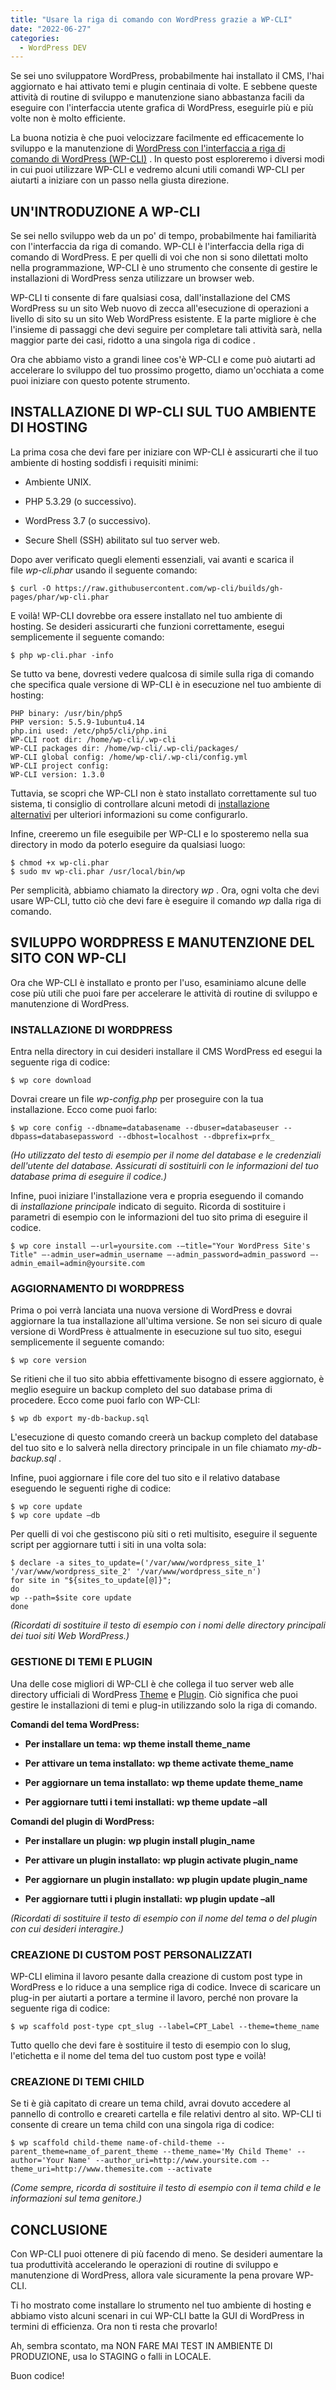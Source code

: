 ```yaml
---
title: "Usare la riga di comando con WordPress grazie a WP-CLI"
date: "2022-06-27"
categories:
  - WordPress DEV
---
```


Se sei uno sviluppatore WordPress, probabilmente hai installato il CMS, l'hai aggiornato e hai attivato temi e plugin centinaia di volte. E sebbene queste attività di routine di sviluppo e manutenzione siano abbastanza facili da eseguire con l'interfaccia utente grafica di WordPress, eseguirle più e più volte non è molto efficiente.

La buona notizia è che puoi velocizzare facilmente ed efficacemente lo sviluppo e la manutenzione di [WordPress con l'interfaccia a riga di comando di WordPress (WP-CLI)](http://wp-cli.org/) . In questo post esploreremo i diversi modi in cui puoi utilizzare WP-CLI e vedremo alcuni utili comandi WP-CLI per aiutarti a iniziare con un passo nella giusta direzione.

## UN'INTRODUZIONE A WP-CLI

Se sei nello sviluppo web da un po' di tempo, probabilmente hai familiarità con l'interfaccia da riga di comando. WP-CLI è l'interfaccia della riga di comando di WordPress. E per quelli di voi che non si sono dilettati molto nella programmazione, WP-CLI è uno strumento che consente di gestire le installazioni di WordPress senza utilizzare un browser web.

WP-CLI ti consente di fare qualsiasi cosa, dall'installazione del CMS WordPress su un sito Web nuovo di zecca all'esecuzione di operazioni a livello di sito su un sito Web WordPress esistente. E la parte migliore è che l'insieme di passaggi che devi seguire per completare tali attività sarà, nella maggior parte dei casi, ridotto a una singola riga di codice .

Ora che abbiamo visto a grandi linee cos'è WP-CLI e come può aiutarti ad accelerare lo sviluppo del tuo prossimo progetto, diamo un'occhiata a come puoi iniziare con questo potente strumento.

## INSTALLAZIONE DI WP-CLI SUL TUO AMBIENTE DI HOSTING

La prima cosa che devi fare per iniziare con WP-CLI è assicurarti che il tuo ambiente di hosting soddisfi i requisiti minimi:

- Ambiente UNIX.

- PHP 5.3.29 (o successivo).

- WordPress 3.7 (o successivo).

- Secure Shell (SSH) abilitato sul tuo server web.

Dopo aver verificato quegli elementi essenziali, vai avanti e scarica il file _wp-cli.phar_ usando il seguente comando:

```
$ curl -O https://raw.githubusercontent.com/wp-cli/builds/gh-pages/phar/wp-cli.phar
```

E voilà! WP-CLI dovrebbe ora essere installato nel tuo ambiente di hosting. Se desideri assicurarti che funzioni correttamente, esegui semplicemente il seguente comando:

```
$ php wp-cli.phar -info
```

Se tutto va bene, dovresti vedere qualcosa di simile sulla riga di comando che specifica quale versione di WP-CLI è in esecuzione nel tuo ambiente di hosting:

```
PHP binary: /usr/bin/php5
PHP version: 5.5.9-1ubuntu4.14
php.ini used: /etc/php5/cli/php.ini
WP-CLI root dir: /home/wp-cli/.wp-cli
WP-CLI packages dir: /home/wp-cli/.wp-cli/packages/
WP-CLI global config: /home/wp-cli/.wp-cli/config.yml
WP-CLI project config:
WP-CLI version: 1.3.0
```

Tuttavia, se scopri che WP-CLI non è stato installato correttamente sul tuo sistema, ti consiglio di controllare alcuni metodi di [installazione alternativi](https://make.wordpress.org/cli/handbook/installing/#alternative-installation-methods) per ulteriori informazioni su come configurarlo.

Infine, creeremo un file eseguibile per WP-CLI e lo sposteremo nella sua directory in modo da poterlo eseguire da qualsiasi luogo:

```
$ chmod +x wp-cli.phar
$ sudo mv wp-cli.phar /usr/local/bin/wp
```

Per semplicità, abbiamo chiamato la directory _wp_ . Ora, ogni volta che devi usare WP-CLI, tutto ciò che devi fare è eseguire il comando _wp_ dalla riga di comando.

## SVILUPPO WORDPRESS E MANUTENZIONE DEL SITO CON WP-CLI

Ora che WP-CLI è installato e pronto per l'uso, esaminiamo alcune delle cose più utili che puoi fare per accelerare le attività di routine di sviluppo e manutenzione di WordPress.

### INSTALLAZIONE DI WORDPRESS

Entra nella directory in cui desideri installare il CMS WordPress ed esegui la seguente riga di codice:

```
$ wp core download
```

Dovrai creare un file _wp-config.php_ per proseguire con la tua installazione. Ecco come puoi farlo:

```
$ wp core config --dbname=databasename --dbuser=databaseuser --dbpass=databasepassword --dbhost=localhost --dbprefix=prfx_
```

_(Ho utilizzato del testo di esempio per il nome del database e le credenziali dell'utente del database. Assicurati di sostituirli con le informazioni del tuo database prima di eseguire il codice.)_

Infine, puoi iniziare l'installazione vera e propria eseguendo il comando di _installazione principale_ indicato di seguito. Ricorda di sostituire i parametri di esempio con le informazioni del tuo sito prima di eseguire il codice.

```
$ wp core install –-url=yoursite.com -–title="Your WordPress Site's Title" –-admin_user=admin_username –-admin_password=admin_password –-admin_email=admin@yoursite.com
```

### AGGIORNAMENTO DI WORDPRESS

Prima o poi verrà lanciata una nuova versione di WordPress e dovrai aggiornare la tua installazione all'ultima versione. Se non sei sicuro di quale versione di WordPress è attualmente in esecuzione sul tuo sito, esegui semplicemente il seguente comando:

```
$ wp core version
```

Se ritieni che il tuo sito abbia effettivamente bisogno di essere aggiornato, è meglio eseguire un backup completo del suo database prima di procedere. Ecco come puoi farlo con WP-CLI:

```
$ wp db export my-db-backup.sql
```

L'esecuzione di questo comando creerà un backup completo del database del tuo sito e lo salverà nella directory principale in un file chiamato _my-db-backup.sql_ .

Infine, puoi aggiornare i file core del tuo sito e il relativo database eseguendo le seguenti righe di codice:

```
$ wp core update
$ wp core update –db
```

Per quelli di voi che gestiscono più siti o reti multisito, eseguire il seguente script per aggiornare tutti i siti in una volta sola:

```
$ declare -a sites_to_update=('/var/www/wordpress_site_1' '/var/www/wordpress_site_2' '/var/www/wordpress_site_n')
for site in "${sites_to_update[@]}";
do
wp --path=$site core update
done
```

_(Ricordati di sostituire il testo di esempio con i nomi delle directory principali dei tuoi siti Web WordPress.)_

### GESTIONE DI TEMI E PLUGIN

Una delle cose migliori di WP-CLI è che collega il tuo server web alle directory ufficiali di WordPress [Theme](https://wordpress.org/themes/) e [Plugin](https://wordpress.org/plugins/). Ciò significa che puoi gestire le installazioni di temi e plug-in utilizzando solo la riga di comando.

**Comandi del tema WordPress:**

- **Per installare un tema:** __wp theme install theme\_name__

- **Per attivare un tema installato:** __wp theme activate theme\_name__

- **Per aggiornare un tema installato:** __wp theme update theme\_name__

- **Per aggiornare tutti i temi installati:** __wp theme update –all__

**Comandi del plugin di WordPress:**

- **Per installare un plugin:** __wp plugin install plugin\_name__

- **Per attivare un plugin installato:** __wp plugin activate plugin\_name__

- **Per aggiornare un plugin installato:** __wp plugin update plugin\_name__

- **Per aggiornare tutti i plugin installati:** __wp plugin update –all__

_(Ricordati di sostituire il testo di esempio con il nome del tema o del plugin con cui desideri interagire.)_

### CREAZIONE DI CUSTOM POST PERSONALIZZATI

WP-CLI elimina il lavoro pesante dalla creazione di custom post type in WordPress e lo riduce a una semplice riga di codice. Invece di scaricare un plug-in per aiutarti a portare a termine il lavoro, perché non provare la seguente riga di codice:

```
$ wp scaffold post-type cpt_slug --label=CPT_Label --theme=theme_name
```

Tutto quello che devi fare è sostituire il testo di esempio con lo slug, l'etichetta e il nome del tema del tuo custom post type e voilà!

### CREAZIONE DI TEMI CHILD

Se ti è già capitato di creare un tema child, avrai dovuto accedere al pannello di controllo e creareti cartella e file relativi dentro al sito. WP-CLI ti consente di creare un tema child con una singola riga di codice:

```
$ wp scaffold child-theme name-of-child-theme --parent_theme=name_of_parent_theme --theme_name='My Child Theme' --author='Your Name' --author_uri=http://www.yoursite.com --theme_uri=http://www.themesite.com --activate
```

_(Come sempre, ricorda di sostituire il testo di esempio con il tema child e le informazioni sul tema genitore.)_

## CONCLUSIONE

Con WP-CLI puoi ottenere di più facendo di meno. Se desideri aumentare la tua produttività accelerando le operazioni di routine di sviluppo e manutenzione di WordPress, allora vale sicuramente la pena provare WP-CLI.

Ti ho mostrato come installare lo strumento nel tuo ambiente di hosting e abbiamo visto alcuni scenari in cui WP-CLI batte la GUI di WordPress in termini di efficienza. Ora non ti resta che provarlo!

Ah, sembra scontato, ma NON FARE MAI TEST IN AMBIENTE DI PRODUZIONE, usa lo STAGING o falli in LOCALE.

Buon codice!
